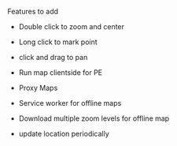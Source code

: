 Features to add
- Double click to zoom and center
- Long click to mark point
- click and drag to pan

- Run map clientside for PE
- Proxy Maps
- Service worker for offline maps 
- Download multiple zoom levels for offline map
- update location periodically

